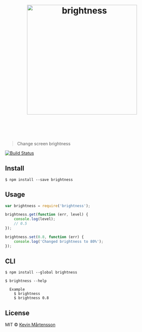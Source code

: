 <h1 align="center">
	<br>
	<img width="360" src="https://rawgit.com/kevva/brightness/master/media/logo.svg" alt="brightness">
	<br>
	<br>
	<br>
</h1>

> Change screen brightness

[![Build Status](https://travis-ci.org/kevva/brightness.svg?branch=master)](https://travis-ci.org/kevva/brightness)


## Install

```
$ npm install --save brightness
```


## Usage

```js
var brightness = require('brightness');

brightness.get(function (err, level) {
	console.log(level);
	// 0.5
});

brightness.set(0.8, function (err) {
	console.log('Changed brightness to 80%');
});
```


## CLI

```
$ npm install --global brightness
```

```
$ brightness --help

  Example
    $ brightness
    $ brightness 0.8
```


## License

MIT © [Kevin Mårtensson](https://github.com/kevva)
